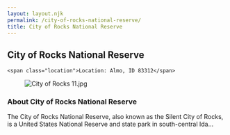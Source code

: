 ```yaml
---
layout: layout.njk
permalink: /city-of-rocks-national-reserve/
title: City of Rocks National Reserve
---
```


<article class="attraction-detail container">
  <h2>City of Rocks National Reserve</h2>
  <div class="attraction-meta">
    
    <span class="location">Location: Almo, ID 83312</span>
  </div>
  <figure class="attraction-image">
    <img src="https://upload.wikimedia.org/wikipedia/commons/8/86/City_of_Rocks_11.jpg?v=1743956077378" alt="City of Rocks 11.jpg" loading="lazy">
  </figure>
  <div class="attraction-description">
    <h3>About City of Rocks National Reserve</h3>
    <p>The City of Rocks National Reserve, also known as the Silent City of Rocks, is a United States National Reserve and state park in south-central Ida...</p>
  </div>
  
</article>